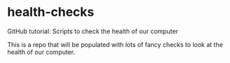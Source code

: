 # health-checks
GitHub tutorial: Scripts to check the health of our computer

This is a repo that will be populated with lots of fancy checks to look at the health of our computer.

